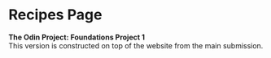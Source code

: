 # Recipes Page
**The Odin Project: Foundations Project 1** <br/>
This version is constructed on top of the website from the main submission.
